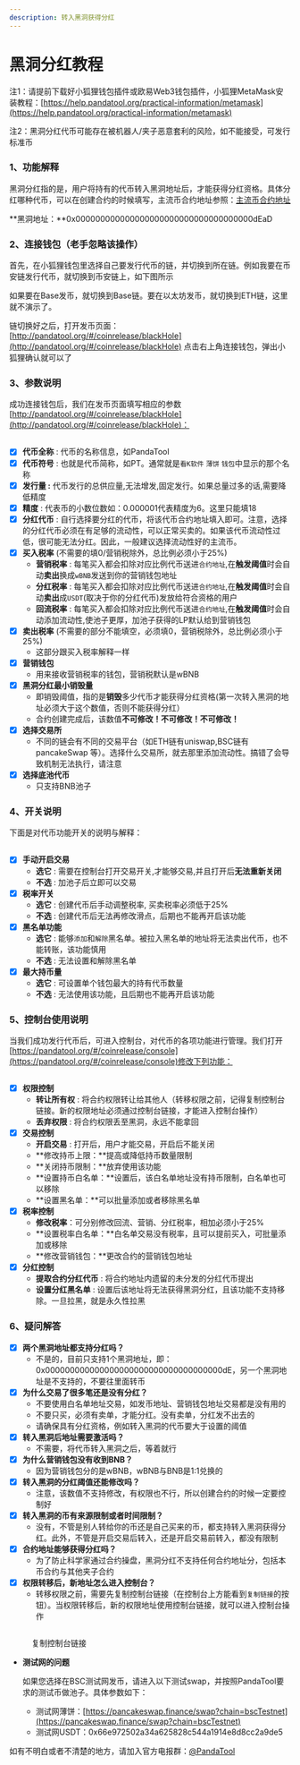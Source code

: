 ```yaml
---
description: 转入黑洞获得分红
---
```


# 黑洞分红教程

注1：请提前下载好小狐狸钱包插件或欧易Web3钱包插件，小狐狸MetaMask安装教程：[https://help.pandatool.org/practical-information/metamask](https://help.pandatool.org/practical-information/metamask)

注2：黑洞分红代币可能存在被机器人/夹子恶意套利的风险，如不能接受，可发行标准币

### 1、功能解释 <a href="#id-1-gong-neng-jie-shi" id="id-1-gong-neng-jie-shi"></a>

黑洞分红指的是，用户将持有的代币转入黑洞地址后，才能获得分红资格。具体分红哪种代币，可以在创建合约的时候填写，主流币合约地址参照：[主流币合约地址](https://help.pandatool.org/practical-information/smart-contract)

**黑洞地址：**0x000000000000000000000000000000000000dEaD

### 2、连接钱包（老手忽略该操作） <a href="#id-2-lian-jie-qian-bao-lao-shou-hu-lve-gai-cao-zuo" id="id-2-lian-jie-qian-bao-lao-shou-hu-lve-gai-cao-zuo"></a>

首先，在小狐狸钱包里选择自己要发行代币的链，并切换到所在链。例如我要在币安链发行代币，就切换到币安链上，如下图所示

如果要在Base发币，就切换到Base链。要在以太坊发币，就切换到ETH链，这里就不演示了。

链切换好之后，打开发币页面：[http://pandatool.org/#/coinrelease/blackHole](http://pandatool.org/#/coinrelease/blackHole)  点击右上角连接钱包，弹出小狐狸确认就可以了

### 3、参数说明 <a href="#id-3-can-shu-shuo-ming" id="id-3-can-shu-shuo-ming"></a>

成功连接钱包后，我们在发币页面填写相应的参数[http://pandatool.org/#/coinrelease/blackHole](http://pandatool.org/#/coinrelease/blackHole)：

<figure><img src="../.gitbook/assets/1-参数填写.png" alt=""><figcaption></figcaption></figure>

* [x] **代币全称** : 代币的名称信息，如PandaTool
* [x] **代币符号** : 也就是代币简称，如PT。通常就是`看K软件` `薄饼` `钱包`中显示的那个名称
* [x] **发行量 :** 代币发行的总供应量,无法增发,固定发行。如果总量过多的话,需要降低精度
* [x] **精度** : 代表币的小数位数如：0.000001代表精度为6。这里只能填18
* [x] **分红代币** : 自行选择要分红的代币，将该代币合约地址填入即可。注意，选择的分红代币必须在有足够的流动性，可以正常买卖的。如果该代币流动性过低，很可能无法分红。因此，一般建议选择流动性好的主流币。
* [x] **买入税率** (不需要的填0/营销税除外，总比例必须小于25%)
  * **营销税率** : 每笔买入都会扣除对应比例代币送进`合约地址`,在**触发阈值**时会自动**卖出**换成`wBNB`发送到你的营销钱包地址
  * **分红税率** : 每笔买入都会扣除对应比例代币送进`合约地址`,在**触发阈值**时会自动**卖出**成`USDT`(取决于你的分红代币)发放给符合资格的用户
  * **回流税率** : 每笔买入都会扣除对应比例代币送进`合约地址`,在**触发阈值**时会自动添加流动性,使池子更厚，加池子获得的LP默认给到营销钱包
* [x] **卖出税率** (不需要的部分不能填空，必须填0，营销税除外，总比例必须小于25%)
  * 这部分跟买入税率解释一样
* [x] **营销钱包**
  * 用来接收营销税率的钱包，营销税默认是wBNB
* [x] **黑洞分红最小销毁量**
  * 即销毁阈值，指的是**销毁**多少代币才能获得分红资格(第一次转入黑洞的地址必须大于这个数值，否则不能获得分红）
  * 合约创建完成后，该数值**不可修改！不可修改！不可修改！**
* [x] **选择交易所**
  * 不同的链会有不同的交易平台（如ETH链有uniswap,BSC链有pancakeSwap 等）。选择什么交易所，就去那里添加流动性。搞错了会导致机制无法执行，请注意
* [x] **选择底池代币**&#x20;
  * 只支持BNB池子

### 4、开关说明 <a href="#id-4-kai-guan-shuo-ming" id="id-4-kai-guan-shuo-ming"></a>

下面是对代币功能开关的说明与解释：

<figure><img src="../.gitbook/assets/2-功能开关.png" alt=""><figcaption></figcaption></figure>

* [x] **手动开启交易**
  * **选它** : 需要在控制台打开交易开关,才能够交易,并且打开后**无法重新关闭**
  * **不选** : 加池子后立即可以交易
* [x] **税率开关**
  * **选它** : 创建代币后手动调整税率, 买卖税率必须低于25%
  * **不选** : 创建代币后无法再修改滑点，后期也不能再开启该功能
* [x] **黑名单功能**
  * **选它** : 能够`添加`和`解除`黑名单。被拉入黑名单的地址将无法卖出代币，也不能转账，该功能慎用
  * **不选** : 无法设置和解除黑名单
* [x] **最大持币量**
  * **选它** : 可设置单个钱包最大的持有代币数量
  * **不选** : 无法使用该功能，且后期也不能再开启该功能

### 5、控制台使用说明 <a href="#id-5-kong-zhi-tai-shi-yong-shuo-ming" id="id-5-kong-zhi-tai-shi-yong-shuo-ming"></a>

当我们成功发行代币后，可进入控制台，对代币的各项功能进行管理。我们打开[https://pandatool.org/#/coinrelease/console](https://pandatool.org/#/coinrelease/console)修改下列功能：

<figure><img src="../.gitbook/assets/3-控制台.png" alt=""><figcaption></figcaption></figure>

* [x] **权限控制**
  * **转让所有权** : 将合约权限转让给其他人（转移权限之前，记得复制控制台链接。新的权限地址必须通过控制台链接，才能进入控制台操作）
  * **丢弃权限** : 将合约权限丢至黑洞，永远不能拿回
* [x] **交易控制**
  * **开启交易** : 打开后，用户才能交易，开启后不能关闭
  * **修改持币上限：**提高或降低持币数量限制
  * **关闭持币限制：**放弃使用该功能
  * **设置持币白名单：**设置后，该白名单地址没有持币限制，白名单也可以移除
  * **设置黑名单：**可以批量添加或者移除黑名单
* [x] **税率控制**
  * **修改税率**：可分别修改回流、营销、分红税率，相加必须小于25%
  * **设置税率白名单：**白名单交易没有税率，且可以提前买入，可批量添加或移除
  * **修改营销钱包：**更改合约的营销钱包地址
* [x] **分红控制**
  * **提取合约分红代币** : 将合约地址内遗留的未分发的分红代币提出
  * **设置分红黑名单** : 设置后该地址将无法获得黑洞分红，且该功能不支持移除。一旦拉黑，就是永久性拉黑

### 6、疑问解答 <a href="#id-4-kai-guan-shuo-ming" id="id-4-kai-guan-shuo-ming"></a>

* [x] **两个黑洞地址都支持分红吗？**
  * 不是的，目前只支持1个黑洞地址，即：0x000000000000000000000000000000000000dE，另一个黑洞地址是不支持的，不要往里面转币
* [x] **为什么交易了很多笔还是没有分红？**
  * 不要使用白名单地址交易，如发币地址、营销钱包地址交易都是没有用的
  * 不要只买，必须有卖单，才能分红。没有卖单，分红发不出去的
  * 请确保具有分红资格，例如转入黑洞的代币要大于设置的阈值
* [x] **转入黑洞后地址需要激活吗？**
  * 不需要，将代币转入黑洞之后，等着就行
* [x] **为什么营销钱包没有收到BNB？**
  * 因为营销钱包分的是wBNB，wBNB与BNB是1:1兑换的
* [x] **转入黑洞的分红阈值还能修改吗？**
  * 注意，该数值不支持修改，有权限也不行，所以创建合约的时候一定要控制好
* [x] **转入黑洞的币有来源限制或者时间限制？**
  * 没有，不管是别人转给你的币还是自己买来的币，都支持转入黑洞获得分红。此外，不管是开启交易后转入，还是开启交易前转入，都没有限制
* [x] **合约地址能够获得分红吗？**
  * 为了防止科学家通过合约操盘，黑洞分红不支持任何合约地址分，包括本币合约与其他夹子合约
* [x] **权限转移后，新地址怎么进入控制台？**
  * 转移权限之前，需要先复制控制台链接（在控制台上方能看到`复制链接`的按钮）。当权限转移后，新的权限地址使用控制台链接，就可以进入控制台操作

<figure><img src="https://help.pandatool.org/~gitbook/image?url=https%3A%2F%2F1885923539-files.gitbook.io%2F%7E%2Ffiles%2Fv0%2Fb%2Fgitbook-x-prod.appspot.com%2Fo%2Fspaces%252FnmLBiMxr5iATgeZGW8in%252Fuploads%252FBUIpS5GtLW1mPj7ETboD%252FLP%25E5%2588%2586%25E7%25BA%25A2%25E5%25A4%258D%25E5%2588%25B6%25E6%258E%25A7%25E5%2588%25B6%25E5%258F%25B0.png%3Falt%3Dmedia%26token%3D49fd827e-7f7b-40f1-bbd4-e38185bdd84f&#x26;width=768&#x26;dpr=4&#x26;quality=100&#x26;sign=841c9c2a&#x26;sv=1" alt=""><figcaption><p>复制控制台链接</p></figcaption></figure>

*   **测试网的问题**

    如果您选择在BSC测试网发币，请进入以下测试swap，并按照PandaTool要求的测试币做池子。具体参数如下：

    * 测试网薄饼：[https://pancakeswap.finance/swap?chain=bscTestnet](https://pancakeswap.finance/swap?chain=bscTestnet)
    * 测试网USDT：0x66e972502a34a625828c544a1914e8d8cc2a9de5

如有不明白或者不清楚的地方，请加入官方电报群：[@PandaTool](https://t.me/PandaTool)

